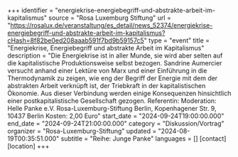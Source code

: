 +++
identifier = "energiekrise-energiebegriff-und-abstrakte-arbeit-im-kapitalismus"
source = "Rosa Luxemburg Stiftung"
url = "https://rosalux.de/veranstaltung/es_detail/news_52374/energiekrise-energiebegriff-und-abstrakte-arbeit-im-kapitalismus?cHash=8f82be0ed208aaab591f7bd9b59157c5"
type = "event"
title = "Energiekrise, Energiebegriff und abstrakte Arbeit im Kapitalismus"
description = "Die Energiekrise ist in aller Munde, sie wird aber selten auf die kapitalistische Produktionsweise selbst bezogen. Sandrine Aumercier versucht anhand einer Lektüre von Marx und einer Einführung in die Thermodynamik zu zeigen, wie eng der Begriff der Energie mit dem der abstrakten Arbeit verknüpft ist, der Triebkraft in der kapitalistischen Ökonomie. Aus dieser Verbindung werden einige Konsequenzen hinsichtlich einer postkapitalistische Gesellschaft gezogen.
Referentin: 
Moderation: 
Helle Panke e.V.  Rosa-Luxemburg-Stiftung Berlin, Kopenhagener Str. 9, 10437 Berlin
Kosten: 2,00 Euro"
start_date = "2024-09-24T19:00:00.000"
end_date = "2024-09-24T21:00:00.000"
category = "Diskussion/Vortrag"
organizer = "Rosa-Luxemburg-Stiftung"
updated = "2024-08-19T00:35:51.000"
subtitle = "Reihe: Junge Panke"
languages = []
[contact]
[location]
+++
